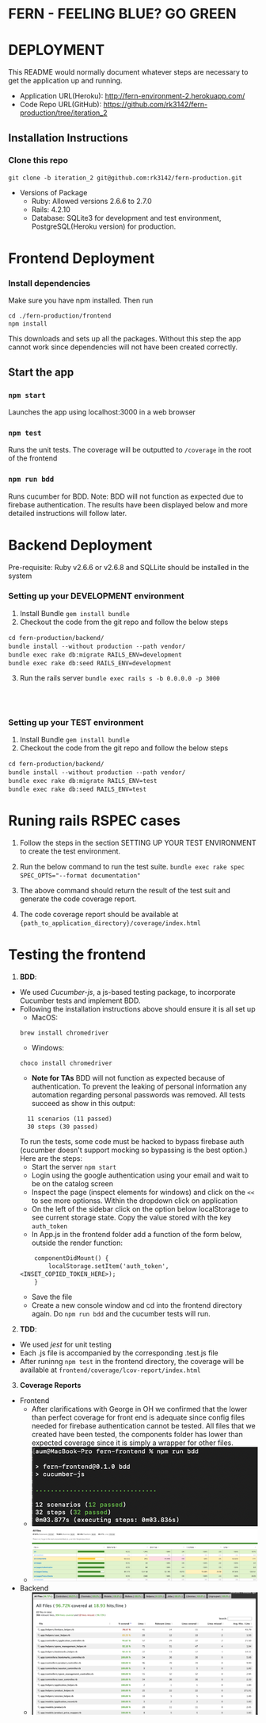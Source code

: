 # FERN - FEELING BLUE? GO GREEN

# DEPLOYMENT

This README would normally document whatever steps are necessary to get the
application up and running.



* Application URL(Heroku): http://fern-environment-2.herokuapp.com/
* Code Repo URL(GitHub): https://github.com/rk3142/fern-production/tree/iteration_2
## Installation Instructions
### Clone this repo
```commandline
git clone -b iteration_2 git@github.com:rk3142/fern-production.git

```

* Versions of Package
  - Ruby: Allowed versions 2.6.6 to 2.7.0 
  - Rails: 4.2.10
  - Database: SQLite3 for development and test environment, PostgreSQL(Heroku version) for production.

# Frontend Deployment

### Install dependencies
Make sure you have npm installed. Then run
```commandline
cd ./fern-production/frontend
npm install
```
This downloads and sets up all the packages. Without this step the app cannot work since dependencies will not have been created correctly.

## Start the app
### `npm start`
Launches the app using localhost:3000 in a web browser

### `npm test`
Runs the unit tests. The coverage will be outputted to `/coverage` in the root of the frontend

### `npm run bdd`
Runs cucumber for BDD. Note: BDD will not function as expected due to firebase authentication. The results have been displayed below and more detailed instructions will follow later.

# Backend Deployment
Pre-requisite: Ruby v2.6.6 or v2.6.8  and SQLLite should be installed in the system

### Setting up your DEVELOPMENT environment
1. Install Bundle
`gem install bundle`
2. Checkout the code from the git repo and follow the below steps

`cd fern-production/backend/`\
`bundle install --without production --path vendor/` \
`bundle exec rake db:migrate RAILS_ENV=development`\
`bundle exec rake db:seed RAILS_ENV=development`

3. Run the rails server
`bundle exec rails s -b 0.0.0.0 -p 3000`  
  
  <br/>
  <br/>

### Setting up your TEST environment

1. Install Bundle
`gem install bundle`
2. Checkout the code from the git repo and follow the below steps

`cd fern-production/backend/` \
`bundle install --without production --path vendor/` \
`bundle exec rake db:migrate RAILS_ENV=test`\
`bundle exec rake db:seed RAILS_ENV=test`


# Runing rails RSPEC cases
1. Follow the steps in the section SETTING UP YOUR TEST ENVIRONMENT to create the test environment.
2. Run the below command to run the test suite.
		`bundle exec rake spec SPEC_OPTS="--format documentation"`

3. The above command should return the result of the test suit and generate the code coverage report.
4. The code coverage report should be available at `{path_to_application_directory}/coverage/index.html`


# Testing the frontend
1. **BDD**:
- We used *Cucumber-js*, a js-based testing package, to incorporate Cucumber tests and implement BDD.
- Following the installation instructions above should ensure it is all set up
    - MacOS:
    ```
    brew install chromedriver
    ```
    - Windows:
    ```
    choco install chromedriver
    ```
    - **Note for TAs** BDD will not function as expected because of authentication. To prevent the leaking of personal information any automation regarding personal passwords was removed. All tests succeed as show in this output:
    ```
      11 scenarios (11 passed)
      30 steps (30 passed)
    ```
    To run the tests, some code must be hacked to bypass firebase auth (cucumber doesn't support mocking so bypassing is the best option.) Here are the steps:
    - Start the server `npm start`
    - Login using the google authentication using your email and wait to be on the catalog screen
    - Inspect the page (inspect elements for windows) and click on the `<<` to see more optionss. Within the dropdown click on application
    - On the left of the sidebar click on the option below localStorage to see current storage state. Copy the value stored with the key `auth_token`
    - In App.js in the frontend folder add a function of the form below, outside the render function:
    ``` 
    	componentDidMount() {
    		localStorage.setItem('auth_token', <INSET_COPIED_TOKEN_HERE>);
    	}
    ```
    - Save the file
    - Create a new console window and cd into the frontend directory again. Do `npm run bdd` and the cucumber tests will run.

2. **TDD**:
- We used *jest* for unit testing 
- Each <name>.js file is accompanied by the corresponding <name>.test.js file
- After runinng `npm test` in the frontend directory, the coverage will be available at `frontend/coverage/lcov-report/index.html`
	
3. **Coverage Reports**
- Frontend
  - After clarifications with George in OH we confirmed that the lower than perfect coverage for front end is adequate since config files needed for firebase authentication cannot be tested. All files that we created have been tested, the components folder has lower than expected coverage since it is simply a wrapper for other files. 
  - ![alt text](https://github.com/rk3142/fern-production/blob/main/BDD.png)
  - ![alt text](https://github.com/rk3142/fern-production/blob/main/frontend_coverage.png)
- Backend
  - ![alt text](https://github.com/rk3142/fern-production/blob/iteration_2/backend_coverage.png)
